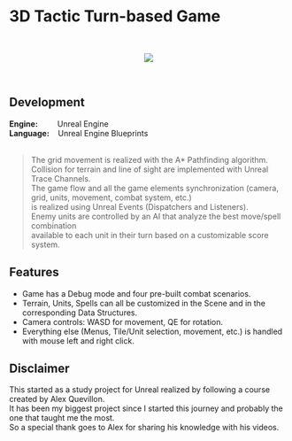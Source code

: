 # 3D Tactic Turn-based Game
<br/>

<p align="center">
  <img src="http://emanuelecarrino.altervista.org/images/portfolio/TacticGame_screenshot.png" />
</p>
<br/>

## Development
**Engine:** &nbsp;&nbsp;&nbsp;&nbsp;&nbsp;&nbsp;&nbsp; Unreal Engine  
**Language:** &nbsp;&nbsp; Unreal Engine Blueprints  
<br/>
> The grid movement is realized with the A* Pathfinding algorithm.  
> Collision for terrain and line of sight are implemented with Unreal Trace Channels.  
> The game flow and all the game elements synchronization (camera, grid, units, movement, combat system, etc.)  
> is realized using Unreal Events (Dispatchers and Listeners).  
> Enemy units are controlled by an AI that analyze the best move/spell combination  
> available to each unit in their turn based on a customizable score system.  
  
## Features
* Game has a Debug mode and four pre-built combat scenarios.  
* Terrain, Units, Spells can all be customized in the Scene and in the corresponding Data Structures.  
* Camera controls: WASD for movement, QE for rotation.  
* Everything else (Menus, Tile/Unit selection, movement, etc.) is handled with mouse left and right click.  
  
## Disclaimer
This started as a study project for Unreal realized by following a course created by Alex Quevillon.  
It has been my biggest project since I started this journey and probably the one that taught me the most.  
So a special thank goes to Alex for sharing his knowledge with his videos.  
<br/>
<br/>
